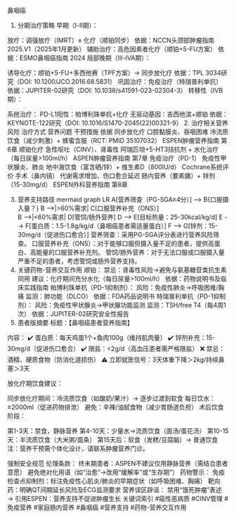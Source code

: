 鼻咽癌
1. 分期治疗策略
早期（Ⅰ-Ⅱ期）：

放疗：调强放疗（IMRT）± 化疗（顺铂同步）
依据：NCCN头颈部肿瘤指南 2025.V1（2025年1月更新）
辅助治疗：高危因素者化疗（顺铂+5-FU方案）
依据：ESMO鼻咽癌指南 2024
局部晚期（Ⅲ-ⅣA期）：

诱导化疗：顺铂+5-FU+多西他赛（TPF方案）→ 同步放化疗
依据：TPL 3034研究（DOI: 10.1200/JCO.2016.68.5831）
巩固治疗：免疫治疗（特瑞普利单抗）
依据：JUPITER-02研究（DOI: 10.1038/s41591-023-02304-3）
转移性（ⅣB期）：

系统治疗：
PD-L1阳性：帕博利珠单抗+化疗
无驱动基因：吉西他滨+顺铂
依据：KEYNOTE-122研究（DOI: 10.1016/S1470-2045(22)00321-9）
2. 治疗相关营养风险
治疗方式	营养问题	干预措施	依据
同步放化疗	口腔黏膜炎、吞咽困难	冷流质饮食（减少刺激）+ 蜂蜜含服（RCT: PMID 35107032）	ESPEN肿瘤营养指南 第6章
顺铂化疗	急性呕吐（CINV）、肾毒性	阿瑞匹坦+5-HT3拮抗剂 + 水化治疗（每日尿量>100ml/h）	ASPEN肿瘤营养指南 第7章
免疫治疗（PD-1）	免疫性甲状腺炎、肺炎	地中海饮食（富含硒/锌）+ 维生素D（800IU/d）	Cochrane系统评价
手术（鼻内镜）	代谢需求增加、伤口愈合延迟	肠内营养（要素膳）+ 锌剂（15-30mg/d）	ESPEN外科营养指南 第8章

3. 营养支持路径
mermaid
graph LR
A[营养筛查（PG-SGA≥4分）] --> B{口服摄入量？}
B -->|>60%需求| C[口服营养补充（ONS）]  
B -->|<60%需求| D[管饲/肠外营养]
D --> E[目标热量：25-30kcal/kg/d]
E --> F[蛋白质：1.5-1.8g/kg/d（鼻咽癌患者需适量蛋白）]
F --> G[锌剂：15-30mg/d（促进伤口愈合）]
营养筛查：采用PG-SGA评分表进行营养风险筛查。
口服营养补充（ONS）：对于能够口服但摄入量不足的患者，提供高蛋白、高能量的口服营养补充剂。
管饲/肠外营养：对于无法口服或口服摄入量严重不足的患者，考虑管饲或肠外营养支持。
4. 关键药物-营养交互作用
顺铂：
禁忌：肾毒性风险→避免与氨基糖苷类抗生素同用
建议：化疗期间充分水化（每日尿量>100ml/h）
依据：药物说明书及临床实践指南
帕博利珠单抗（PD-1抑制剂）：
风险：免疫性肺炎→呼吸困难/胸痛
监测：肺功能（DLCO）
依据：FDA药品说明书
特瑞普利单抗（PD-1抑制剂）：
风险：免疫性甲状腺炎→甲状腺功能监测
监测：TSH/free T4（每4周1次）
依据：JUPITER-02研究安全性报告
5. 患者版摘要
标题：【鼻咽癌患者营养指南】

内容：
✔️ 蛋白质：每天鸡蛋1个+鱼肉100g（维持肌肉量）
✔️ 锌剂补充：15-30mg/d（促进伤口愈合）
✔️ 限盐：<2g/d（高血压患者需严格限盐）
❌ 禁忌：酒精、硬质食物（防消化道损伤）
⚠️ 立即就医信号：3天体重下降＞2kg/持续鼻塞＞3天

放化疗期饮食建议：

同步放化疗期间：冷流质饮食（如酸奶/果汁）→ 逐步过渡到软食
每日饮水：≥2000ml（促进药物排泄）
避免：辛辣/油腻食物（减少胃肠道负担）
术后饮食阶段：

第1-3天：禁食，静脉营养
第4-10天：少量水→流质饮食（面汤/蛋花汤）
第10-15天：半流质饮食（大米粥/面条）
第15天后：软食（发糕/豆腐脑）→ 普通饮食
注：营养干预需个体化设计，请联系肿瘤营养门诊。

强制安全规范
伦理条款：
终末期患者：ASPEN不建议仅用静脉营养（需结合患者意愿）
避免绝对化用语（如“治愈”→改用“缓解率”或“生存期”）
药物警示：
免疫检查点抑制剂：标注免疫性心肌炎/肺炎的早期症状（如呼吸困难、胸痛）
靶向药：明确QT间期延长风险及ECG监测要求
营养误区辟谣：
禁用“饿死肿瘤”表述 → 引用ESPEN：营养支持不促进肿瘤生长
关键词索引
#癌性恶病质 #CINV管理 #免疫营养 #家庭肠内营养 #鼻咽癌 #营养支持 #药物-营养交互作用
